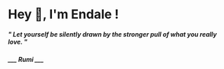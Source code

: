 <h1 title="head"> Hey 👋, I'm Endale !</h1>

**<h5><i>" Let yourself be silently drawn by the stronger pull of what you really love. "</i></h5>**

*<b>___ Rumi ___</b>*
